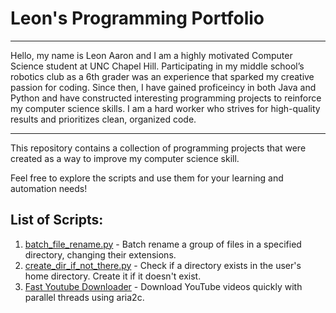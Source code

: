 # Leon's Programming Portfolio

<hr>

Hello, my name is Leon Aaron and I am a highly motivated Computer Science student at UNC Chapel Hill. Participating in my middle school’s robotics club as a 6th grader was an experience that sparked my creative passion for coding. Since then, I have gained proficeincy in both Java and Python and have constructed interesting programming projects to reinforce my computer science skills. I am a hard worker who strives for high-quality results and prioritizes clean, organized code. 

<hr>

This repository contains a collection of programming projects that were created as a way to improve my computer science skill.

Feel free to explore the scripts and use them for your learning and automation needs!

## List of Scripts:

1. [batch_file_rename.py](https://github.com/geekcomputers/Python/blob/master/batch_file_rename.py) - Batch rename a group of files in a specified directory, changing their extensions.
2. [create_dir_if_not_there.py](https://github.com/geekcomputers/Python/blob/master/create_dir_if_not_there.py) - Check if a directory exists in the user's home directory. Create it if it doesn't exist.
3. [Fast Youtube Downloader](https://github.com/geekcomputers/Python/blob/master/youtubedownloader.py) - Download YouTube videos quickly with parallel threads using aria2c.
